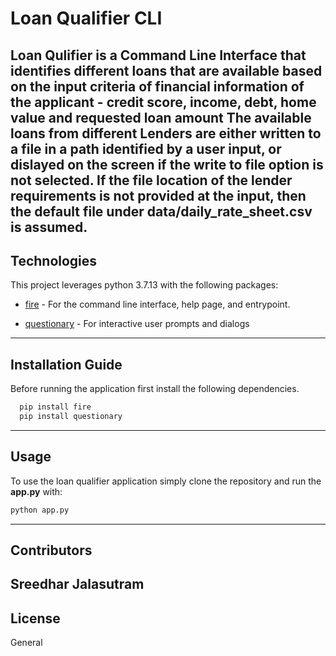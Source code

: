 # Loan Qualifier CLI

Loan Qulifier is a Command Line Interface that identifies different loans that are available based on the input criteria of financial information of the applicant - credit score, income, debt, home value and requested loan amount
The available loans from different Lenders are either written to a file in a path identified by a user input, or dislayed on the screen if the write to file option is not selected.
If the file location of the lender requirements is not provided at the input, then the default file under data/daily_rate_sheet.csv is assumed.
---

## Technologies

This project leverages python 3.7.13 with the following packages:

* [fire](https://github.com/google/python-fire) - For the command line interface, help page, and entrypoint.

* [questionary](https://github.com/tmbo/questionary) - For interactive user prompts and dialogs

---

## Installation Guide

Before running the application first install the following dependencies.

```python
  pip install fire
  pip install questionary
```

---

## Usage

To use the loan qualifier application simply clone the repository and run the **app.py** with:

```python
python app.py
```

---

## Contributors

**Sreedhar Jalasutram**
---

## License

General
